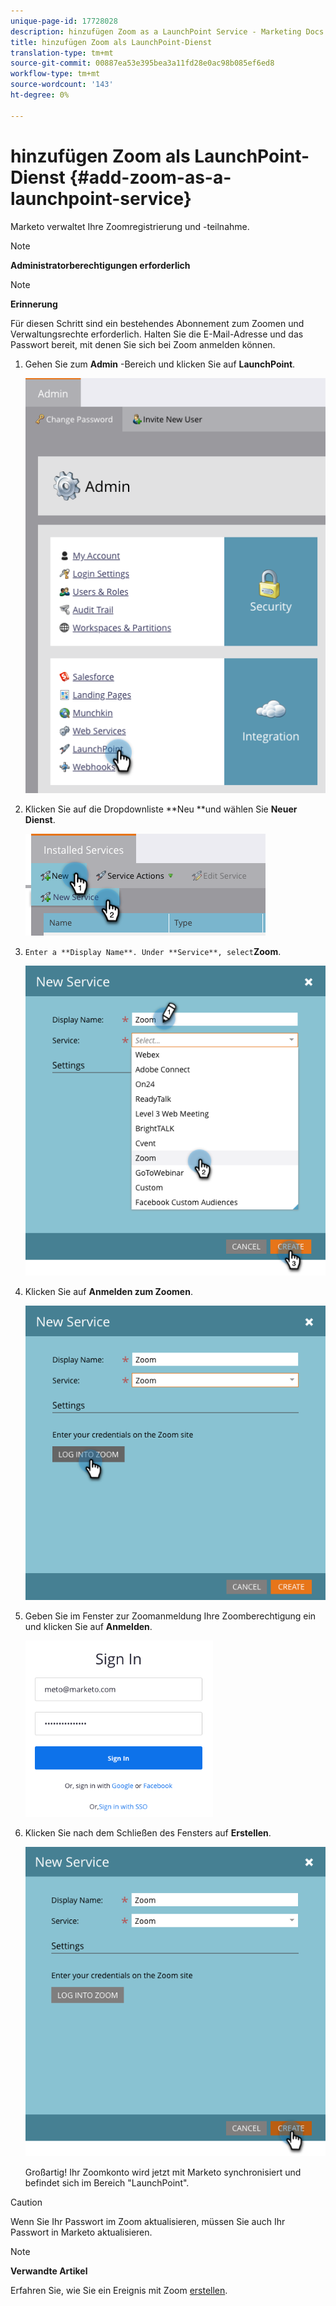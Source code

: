 ```yaml
---
unique-page-id: 17728028
description: hinzufügen Zoom as a LaunchPoint Service - Marketing Docs - Produktdokumentation
title: hinzufügen Zoom als LaunchPoint-Dienst
translation-type: tm+mt
source-git-commit: 00887ea53e395bea3a11fd28e0ac98b085ef6ed8
workflow-type: tm+mt
source-wordcount: '143'
ht-degree: 0%

---
```



# hinzufügen Zoom als LaunchPoint-Dienst {#add-zoom-as-a-launchpoint-service}

Marketo verwaltet Ihre Zoomregistrierung und -teilnahme.

>[!NOTE]
>
>**Administratorberechtigungen erforderlich**

>[!NOTE]
>
>**Erinnerung**
>
>Für diesen Schritt sind ein bestehendes Abonnement zum Zoomen und Verwaltungsrechte erforderlich. Halten Sie die E-Mail-Adresse und das Passwort bereit, mit denen Sie sich bei Zoom anmelden können.

1. Gehen Sie zum **Admin** -Bereich und klicken Sie auf **LaunchPoint**.

   ![](assets/launchpoint.png)

1. Klicken Sie auf die Dropdownliste **Neu **und wählen Sie **Neuer Dienst**.

   ![](assets/newservicelp.png)

1. `Enter a **Display Name**. Under **Service**, select`**Zoom**.

   ![](assets/newservice-1.png)

1. Klicken Sie auf **Anmelden zum Zoomen**.

   ![](assets/login.png)

1. Geben Sie im Fenster zur Zoomanmeldung Ihre Zoomberechtigung ein und klicken Sie auf **Anmelden**.

   ![](assets/zoomlogin.png)

1. Klicken Sie nach dem Schließen des Fensters auf **Erstellen**.

   ![](assets/create-1.png)

   Großartig! Ihr Zoomkonto wird jetzt mit Marketo synchronisiert und befindet sich im Bereich &quot;LaunchPoint&quot;.

>[!CAUTION]
>
>Wenn Sie Ihr Passwort im Zoom aktualisieren, müssen Sie auch Ihr Passwort in Marketo aktualisieren.

>[!NOTE]
>
>**Verwandte Artikel**
>
>Erfahren Sie, wie Sie ein Ereignis mit Zoom [erstellen](../../../product-docs/demand-generation/events/create-an-event/create-an-event-with-zoom.md).

